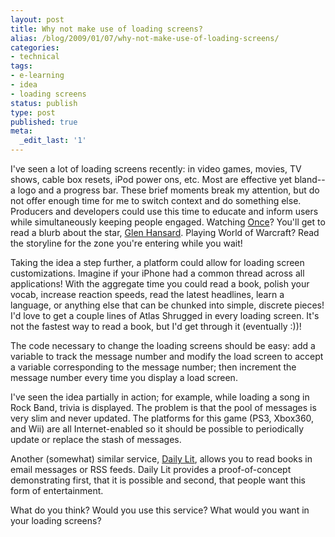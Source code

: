 ```yaml
---
layout: post
title: Why not make use of loading screens?
alias: /blog/2009/01/07/why-not-make-use-of-loading-screens/
categories:
- technical
tags:
- e-learning
- idea
- loading screens
status: publish
type: post
published: true
meta:
  _edit_last: '1'
---
```

I've seen a lot of loading screens recently: in video games, movies, TV shows, cable box resets, iPod power ons, etc. Most are effective yet bland--a logo and a progress bar. These brief moments break my attention, but do not offer enough time for me to switch context and do something else. Producers and developers could use this time to educate and inform users while simultaneously keeping people engaged. Watching <a title="IMDB: Once" href="http://www.imdb.com/title/tt0907657/" target="_blank">Once</a>? You'll get to read a blurb about the star, <a title="Wikipedia: Glen Hansard" href="http://en.wikipedia.org/wiki/Glen_Hansard" target="_blank">Glen Hansard</a>. Playing World of Warcraft? Read the storyline for the zone you're entering while you wait!

Taking the idea a step further, a platform could allow for loading screen customizations. Imagine if your iPhone had a common thread across all applications! With the aggregate time you could read a book, polish your vocab, increase reaction speeds, read the latest headlines, learn a language, or anything else that can be chunked into simple, discrete pieces! I'd love to get a couple lines of Atlas Shrugged in every loading screen. It's not the fastest way to read a book, but I'd get through it (eventually :))!

The code necessary to change the loading screens should be easy: add a variable to track the message number and modify the load screen to accept a variable corresponding to the message number; then increment the message number every time you display a load screen.

I've seen the idea partially in action; for example, while loading a song in Rock Band, trivia is displayed. The problem is that the pool of messages is very slim and never updated. The platforms for this game (PS3, Xbox360, and Wii) are all Internet-enabled so it should be possible to periodically update or replace the stash of messages.

Another (somewhat) similar service, <a title="Daily Lit Dot Com" href="http://www.dailylit.com/" target="_blank">Daily Lit</a>, allows you to read books in email messages or RSS feeds. Daily Lit provides a proof-of-concept demonstrating first, that it is possible and second, that people want this form of entertainment.

What do you think? Would you use this service? What would you want in your loading screens?
